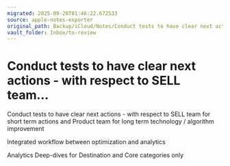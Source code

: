 ```yaml
---
migrated: 2025-09-20T01:46:22.672533
source: apple-notes-exporter
original_path: Backup/iCloud/Notes/Conduct tests to have clear next actions - with respect to SELL team….md
vault_folder: Inbox/to-review
---
```

# Conduct tests to have clear next actions - with respect to SELL team…

Conduct tests to have clear next actions - with respect to SELL team for short term actions and Product team for long term technology / algorithm improvement 

Integrated workflow between optimization and analytics

Analytics Deep-dives for Destination and Core categories only 

